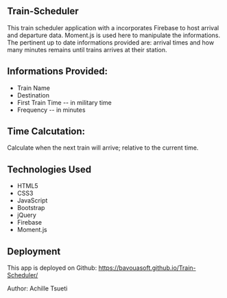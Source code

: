 ## Train-Scheduler

This train scheduler application with a incorporates Firebase to host arrival and departure data.
Moment.js is used here to manipulate the informations. The pertinent up to date informations provided are: arrival times and how many minutes remains until trains arrives at their station.

## Informations Provided:

- Train Name
- Destination
- First Train Time -- in military time
- Frequency -- in minutes

## Time Calcutation:

Calculate when the next train will arrive; relative to the current time.

## Technologies Used

- HTML5
- CSS3
- JavaScript
- Bootstrap
- jQuery
- Firebase
- Moment.js

## Deployment

This app is deployed on Github: https://bavouasoft.github.io/Train-Scheduler/

Author: Achille Tsueti
